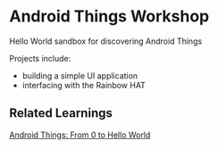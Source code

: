 # Android Things Workshop
Hello World sandbox for discovering Android Things

Projects include:
- building a simple UI application
- interfacing with the Rainbow HAT



## Related Learnings
[Android Things: From 0 to Hello World](https://engineering.udacity.com/android-things-from-0-to-hello-world-9d3c24a3477a)
